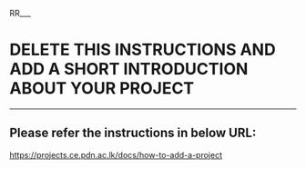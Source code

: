 RR___
# DELETE THIS INSTRUCTIONS AND ADD A SHORT INTRODUCTION ABOUT YOUR PROJECT
___

## Please refer the instructions in below URL:

https://projects.ce.pdn.ac.lk/docs/how-to-add-a-project
